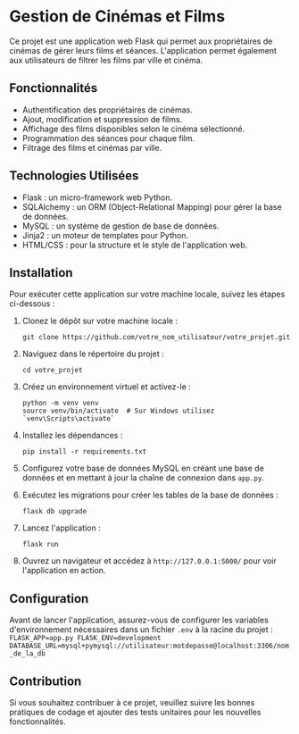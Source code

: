 # Gestion de Cinémas et Films

Ce projet est une application web Flask qui permet aux propriétaires de cinémas de gérer leurs films et séances. L'application permet également aux utilisateurs de filtrer les films par ville et cinéma.

## Fonctionnalités

- Authentification des propriétaires de cinémas.
- Ajout, modification et suppression de films.
- Affichage des films disponibles selon le cinéma sélectionné.
- Programmation des séances pour chaque film.
- Filtrage des films et cinémas par ville.

## Technologies Utilisées

- Flask : un micro-framework web Python.
- SQLAlchemy : un ORM (Object-Relational Mapping) pour gérer la base de données.
- MySQL : un système de gestion de base de données.
- Jinja2 : un moteur de templates pour Python.
- HTML/CSS : pour la structure et le style de l'application web.

## Installation

Pour exécuter cette application sur votre machine locale, suivez les étapes ci-dessous :

1. Clonez le dépôt sur votre machine locale :

    ```
    git clone https://github.com/votre_nom_utilisateur/votre_projet.git
    ```

2. Naviguez dans le répertoire du projet :

    ```
    cd votre_projet
    ```

3. Créez un environnement virtuel et activez-le :

    ```
    python -m venv venv
    source venv/bin/activate  # Sur Windows utilisez `venv\Scripts\activate`
    ```

4. Installez les dépendances :

    ```
    pip install -r requirements.txt
    ```

5. Configurez votre base de données MySQL en créant une base de données et en mettant à jour la chaîne de connexion dans `app.py`.

6. Exécutez les migrations pour créer les tables de la base de données :

    ```
    flask db upgrade
    ```

7. Lancez l'application :

    ```
    flask run
    ```

8. Ouvrez un navigateur et accédez à `http://127.0.0.1:5000/` pour voir l'application en action.

## Configuration

Avant de lancer l'application, assurez-vous de configurer les variables d'environnement nécessaires dans un fichier `.env` à la racine du projet :
    ```
    FLASK_APP=app.py
    FLASK_ENV=development
    DATABASE_URL=mysql+pymysql://utilisateur:motdepasse@localhost:3306/nom_de_la_db
    ```

## Contribution

Si vous souhaitez contribuer à ce projet, veuillez suivre les bonnes pratiques de codage et ajouter des tests unitaires pour les nouvelles fonctionnalités.


